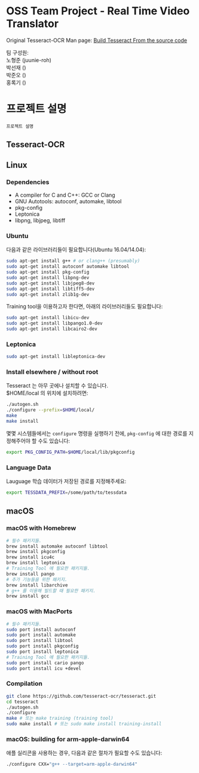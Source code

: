 # OSS Team Project - Real Time Video Translator

Original Tesseract-OCR Man page: [Build Tesseract From the source code](https://tesseract-ocr.github.io/tessdoc/Compiling.html, "tesseract-ocr man page")

팀 구성원:   
노형준 (juunie-roh)   
박선재 ()   
박준오 ()   
홍록기 ()

# 프로젝트 설명

```프로젝트 설명```

## Tesseract-OCR   

## Linux

### Dependencies
* A compiler for C and C++: GCC or Clang
* GNU Autotools: autoconf, automake, libtool
* pkg-config
* Leptonica
* libpng, libjpeg, libtiff

### Ubuntu

다음과 같은 라이브러리들이 필요합니다(Ubuntu 16.04/14.04):

```bash
sudo apt-get install g++ # or clang++ (presumably)
sudo apt-get install autoconf automake libtool
sudo apt-get install pkg-config
sudo apt-get install libpng-dev
sudo apt-get install libjpeg8-dev
sudo apt-get install libtiff5-dev
sudo apt-get install zlib1g-dev
```

Training tool을 이용하고자 한다면, 아래의 라이브러리들도 필요합니다:

```bash
sudo apt-get install libicu-dev
sudo apt-get install libpango1.0-dev
sudo apt-get install libcairo2-dev
```

### Leptonica

```bash
sudo apt-get install libleptonica-dev
```

### Install elsewhere / without root

Tesseract 는 아무 곳에나 설치할 수 있습니다.   
$HOME/local 의 위치에 설치하려면:

```bash
./autogen.sh
./configure --prefix=$HOME/local/
make
make install
```

몇몇 시스템들에서는
```configure```
명령을 실행하기 전에, 
```pkg-config```
에 대한 경로를 지정해주어야 할 수도 있습니다:

```bash
export PKG_CONFIG_PATH=$HOME/local/lib/pkgconfig
```

### Language Data

Lauguage 학습 데이터가 저장된 경로를 지정해주세요:

```bash
export TESSDATA_PREFIX=/some/path/to/tessdata
```

## macOS

### macOS with Homebrew

```bash
# 필수 패키지들.
brew install automake autoconf libtool
brew install pkgconfig
brew install icu4c
brew install leptonica
# Training Tool 에 필요한 패키지들.
brew install pango
# 추가 기능들을 위한 패키지.
brew install libarchive
# g++ 를 이용해 빌드할 때 필요한 패키지.
brew install gcc
```

### macOS with MacPorts

```bash
# 필수 패키지들.
sudo port install autoconf
sudo port install automake
sudo port install libtool
sudo port install pkgconfig
sudo port install leptonica
# Training Tool 에 필요한 패키지들.
sudo port install cario pango
sudo port install icu +devel 
```

### Compilation

```bash
git clone https://github.com/tesseract-ocr/tesseract.git
cd tesseract
./autogen.sh
./configure
make # 또는 make training (training tool)
sudo make install # 또는 sudo make install training-install
```

### macOS: building for arm-apple-darwin64

애플 실리콘을 사용하는 경우, 다음과 같은 절차가 필요할 수도 있습니다:

```bash
./configure CXX="g++ --target=arm-apple-darwin64"
```


